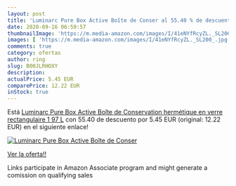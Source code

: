 ```yaml
---
layout: post
title: 'Luminarc Pure Box Active Boîte de Conser al 55.40 % de descuento'
date: 2020-09-16 06:59:57
thumbnailImage: 'https://m.media-amazon.com/images/I/41eNYfRcyZL._SL200_.jpg'
images: [ 'https://m.media-amazon.com/images/I/41eNYfRcyZL._SL200_.jpg' ]
comments: true
category: ofertas
author: ring
slug: B00JLRHOXY
description:
actualPrice: 5.45 EUR
comparePrice: 12.22 EUR
inStock: true
---
```


Está [Luminarc Pure Box Active Boîte de Conservation hermétique en verre  rectangulaire  1 97 L](https://www.amazon.fr/dp/B00JLRHOXY/?tag=tolees0d-21) con 55.40 de descuento por 5.45 EUR (original: 12.22 EUR) en el siguiente enlace!

[![Luminarc Pure Box Active Boîte de Conser](https://m.media-amazon.com/images/I/41eNYfRcyZL._SL200_.jpg)](https://www.amazon.fr/dp/B00JLRHOXY/?tag=tolees0d-21)

[Ver la oferta!!](https://www.amazon.fr/dp/B00JLRHOXY/?tag=tolees0d-21)

Links participate in Amazon Associate program and might generate a comission on qualifying sales


